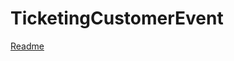 # TicketingCustomerEvent
[Readme](https://github.com/diptim01/TicketingCustomerEvent/blob/master/src/TicketingCustomerEvent/Readme.md)
